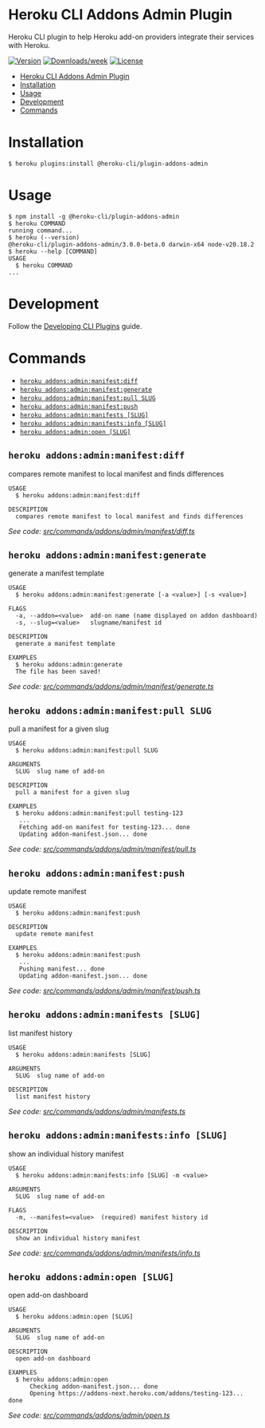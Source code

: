 # Heroku CLI Addons Admin Plugin

Heroku CLI plugin to help Heroku add-on providers integrate their services with Heroku.

[![Version](https://img.shields.io/npm/v/@heroku-cli/plugin-addons-admin.svg)](https://www.npmjs.com/package/@heroku-cli/plugin-addons-admin)
[![Downloads/week](https://img.shields.io/npm/dw/@heroku-cli/plugin-addons-admin.svg)](https://npmjs.org/package/@heroku-cli/plugin-addons-admin)
[![License](https://img.shields.io/npm/l/@heroku-cli/plugin-addons-admin.svg)](https://github.com/heroku/heroku-cli-addons-admin/blob/master/package.json)

<!-- toc -->
* [Heroku CLI Addons Admin Plugin](#heroku-cli-addons-admin-plugin)
* [Installation](#installation)
* [Usage](#usage)
* [Development](#development)
* [Commands](#commands)
<!-- tocstop -->

# Installation
```sh-session
$ heroku plugins:install @heroku-cli/plugin-addons-admin
```

# Usage
<!-- usage -->
```sh-session
$ npm install -g @heroku-cli/plugin-addons-admin
$ heroku COMMAND
running command...
$ heroku (--version)
@heroku-cli/plugin-addons-admin/3.0.0-beta.0 darwin-x64 node-v20.18.2
$ heroku --help [COMMAND]
USAGE
  $ heroku COMMAND
...
```
<!-- usagestop -->

# Development

Follow the [Developing CLI Plugins](https://devcenter.heroku.com/articles/developing-cli-plugins) guide.

# Commands
<!-- commands -->
* [`heroku addons:admin:manifest:diff`](#heroku-addonsadminmanifestdiff)
* [`heroku addons:admin:manifest:generate`](#heroku-addonsadminmanifestgenerate)
* [`heroku addons:admin:manifest:pull SLUG`](#heroku-addonsadminmanifestpull-slug)
* [`heroku addons:admin:manifest:push`](#heroku-addonsadminmanifestpush)
* [`heroku addons:admin:manifests [SLUG]`](#heroku-addonsadminmanifests-slug)
* [`heroku addons:admin:manifests:info [SLUG]`](#heroku-addonsadminmanifestsinfo-slug)
* [`heroku addons:admin:open [SLUG]`](#heroku-addonsadminopen-slug)

## `heroku addons:admin:manifest:diff`

compares remote manifest to local manifest and finds differences

```
USAGE
  $ heroku addons:admin:manifest:diff

DESCRIPTION
  compares remote manifest to local manifest and finds differences
```

_See code: [src/commands/addons/admin/manifest/diff.ts](https://github.com/heroku/heroku-cli-addons-admin/blob/v3.0.0-beta.0/src/commands/addons/admin/manifest/diff.ts)_

## `heroku addons:admin:manifest:generate`

generate a manifest template

```
USAGE
  $ heroku addons:admin:manifest:generate [-a <value>] [-s <value>]

FLAGS
  -a, --addon=<value>  add-on name (name displayed on addon dashboard)
  -s, --slug=<value>   slugname/manifest id

DESCRIPTION
  generate a manifest template

EXAMPLES
  $ heroku addons:admin:generate
  The file has been saved!
```

_See code: [src/commands/addons/admin/manifest/generate.ts](https://github.com/heroku/heroku-cli-addons-admin/blob/v3.0.0-beta.0/src/commands/addons/admin/manifest/generate.ts)_

## `heroku addons:admin:manifest:pull SLUG`

pull a manifest for a given slug

```
USAGE
  $ heroku addons:admin:manifest:pull SLUG

ARGUMENTS
  SLUG  slug name of add-on

DESCRIPTION
  pull a manifest for a given slug

EXAMPLES
  $ heroku addons:admin:manifest:pull testing-123
   ...
   Fetching add-on manifest for testing-123... done
   Updating addon-manifest.json... done
```

_See code: [src/commands/addons/admin/manifest/pull.ts](https://github.com/heroku/heroku-cli-addons-admin/blob/v3.0.0-beta.0/src/commands/addons/admin/manifest/pull.ts)_

## `heroku addons:admin:manifest:push`

update remote manifest

```
USAGE
  $ heroku addons:admin:manifest:push

DESCRIPTION
  update remote manifest

EXAMPLES
  $ heroku addons:admin:manifest:push
   ...
   Pushing manifest... done
   Updating addon-manifest.json... done
```

_See code: [src/commands/addons/admin/manifest/push.ts](https://github.com/heroku/heroku-cli-addons-admin/blob/v3.0.0-beta.0/src/commands/addons/admin/manifest/push.ts)_

## `heroku addons:admin:manifests [SLUG]`

list manifest history

```
USAGE
  $ heroku addons:admin:manifests [SLUG]

ARGUMENTS
  SLUG  slug name of add-on

DESCRIPTION
  list manifest history
```

_See code: [src/commands/addons/admin/manifests.ts](https://github.com/heroku/heroku-cli-addons-admin/blob/v3.0.0-beta.0/src/commands/addons/admin/manifests.ts)_

## `heroku addons:admin:manifests:info [SLUG]`

show an individual history manifest

```
USAGE
  $ heroku addons:admin:manifests:info [SLUG] -m <value>

ARGUMENTS
  SLUG  slug name of add-on

FLAGS
  -m, --manifest=<value>  (required) manifest history id

DESCRIPTION
  show an individual history manifest
```

_See code: [src/commands/addons/admin/manifests/info.ts](https://github.com/heroku/heroku-cli-addons-admin/blob/v3.0.0-beta.0/src/commands/addons/admin/manifests/info.ts)_

## `heroku addons:admin:open [SLUG]`

open add-on dashboard

```
USAGE
  $ heroku addons:admin:open [SLUG]

ARGUMENTS
  SLUG  slug name of add-on

DESCRIPTION
  open add-on dashboard

EXAMPLES
  $ heroku addons:admin:open
      Checking addon-manifest.json... done
      Opening https://addons-next.heroku.com/addons/testing-123... done
```

_See code: [src/commands/addons/admin/open.ts](https://github.com/heroku/heroku-cli-addons-admin/blob/v3.0.0-beta.0/src/commands/addons/admin/open.ts)_
<!-- commandsstop -->
